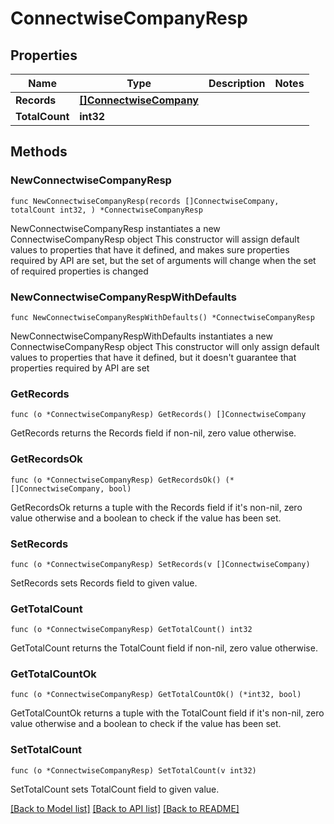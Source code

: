 # ConnectwiseCompanyResp

## Properties

Name | Type | Description | Notes
------------ | ------------- | ------------- | -------------
**Records** | [**[]ConnectwiseCompany**](ConnectwiseCompany.md) |  | 
**TotalCount** | **int32** |  | 

## Methods

### NewConnectwiseCompanyResp

`func NewConnectwiseCompanyResp(records []ConnectwiseCompany, totalCount int32, ) *ConnectwiseCompanyResp`

NewConnectwiseCompanyResp instantiates a new ConnectwiseCompanyResp object
This constructor will assign default values to properties that have it defined,
and makes sure properties required by API are set, but the set of arguments
will change when the set of required properties is changed

### NewConnectwiseCompanyRespWithDefaults

`func NewConnectwiseCompanyRespWithDefaults() *ConnectwiseCompanyResp`

NewConnectwiseCompanyRespWithDefaults instantiates a new ConnectwiseCompanyResp object
This constructor will only assign default values to properties that have it defined,
but it doesn't guarantee that properties required by API are set

### GetRecords

`func (o *ConnectwiseCompanyResp) GetRecords() []ConnectwiseCompany`

GetRecords returns the Records field if non-nil, zero value otherwise.

### GetRecordsOk

`func (o *ConnectwiseCompanyResp) GetRecordsOk() (*[]ConnectwiseCompany, bool)`

GetRecordsOk returns a tuple with the Records field if it's non-nil, zero value otherwise
and a boolean to check if the value has been set.

### SetRecords

`func (o *ConnectwiseCompanyResp) SetRecords(v []ConnectwiseCompany)`

SetRecords sets Records field to given value.


### GetTotalCount

`func (o *ConnectwiseCompanyResp) GetTotalCount() int32`

GetTotalCount returns the TotalCount field if non-nil, zero value otherwise.

### GetTotalCountOk

`func (o *ConnectwiseCompanyResp) GetTotalCountOk() (*int32, bool)`

GetTotalCountOk returns a tuple with the TotalCount field if it's non-nil, zero value otherwise
and a boolean to check if the value has been set.

### SetTotalCount

`func (o *ConnectwiseCompanyResp) SetTotalCount(v int32)`

SetTotalCount sets TotalCount field to given value.



[[Back to Model list]](../README.md#documentation-for-models) [[Back to API list]](../README.md#documentation-for-api-endpoints) [[Back to README]](../README.md)



